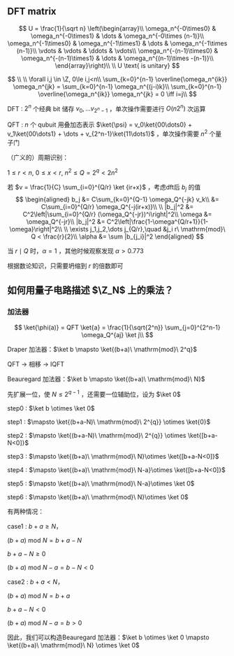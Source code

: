 ## DFT matrix 

$$
U = \frac{1}{\sqrt n}
\left(\begin{array}\\
\omega_n^{-0\times0} & \omega_n^{-0\times1} & \dots & \omega_n^{-0\times (n-1)}\\
\omega_n^{-1\times0} & \omega_n^{-1\times1} & \dots & \omega_n^{-1\times (n-1)}\\
\vdots & \vdots & \ddots & \vdots\\
\omega_n^{-(n-1)\times0} & \omega_n^{-(n-1)\times1} & \dots & \omega_n^{(n-1)\times -(n-1)}\\
\end{array}\right)\\
\\
U \text{ is unitary}
$$


$$
\\
\\
\forall i,j \in \Z, 0\le i,j<n\\
\sum_{k=0}^{n-1} \overline{\omega_n^{ik}} \omega_n^{jk} = \sum_{k=0}^{n-1} \omega_n^{(j-i)k}\\
\sum_{k=0}^{n-1} \overline{\omega_n^{ik}} \omega_n^{jk} = 0 \iff i=j\\
$$



DFT : $2^n$ 个经典 bit 储存 $v_0, \dots v_{2^n-1}$ ，单次操作需要进行 $O(n2^n)$ 次运算

QFT : $n$ 个 qubuit 用叠加态表示 $\ket{\psi} = v_0\ket{00\dots0} + v_1\ket{00\dots1} + \dots + v_{2^n-1}\ket{11\dots1}$ ，单次操作需要 $n^2$ 个量子门



（广义的）周期识别：

$1\le r<n,\ 0\le x<r,\ n^2\le Q=2^q < 2n^2$

若 $v = \frac{1}{C} \sum_{i=0}^{Q/r} \ket {ir+x}$ ，考虑dft后 $b_j$ 的值
$$
\begin{aligned}
b_j &= C\sum_{k=0}^{Q-1} \omega_Q^{-jk} v_k\\
&= C\sum_{i=0}^{Q/r} \omega_Q^{-j(ir+x)}\\
\\
|b_j|^2 &= C^2\left|\sum_{i=0}^{Q/r} (\omega_Q^{-jr})^i\right|^2\\
\omega &= \omega_Q^{-jr}\\
|b_j|^2 &= C^2\left|\frac{1-\omega^{Q/r+1}}{1-\omega}\right|^2\\
\\
\exists j_1,j_2,\dots j_{Q/r},\quad &j_i r\ \mathrm{mod}\ Q < \frac{r}{2}\\
\alpha &= \sum |b_{j_i}|^2
\end{aligned}
$$

当 $r \mid Q$ 时，$\alpha=1$ ，其他时候观察发现 $\alpha > 0.773$





根据数论知识，只需要坍缩到 $r$ 的倍数即可



## 如何用量子电路描述 $\Z_N$ 上的乘法？

### 加法器

$$
\ket{\phi(a)} = QFT \ket{a} = \frac{1}{\sqrt{2^n}} \sum_{j=0}^{2^n-1} \omega_Q^{aj} \ket j\\
$$

Draper 加法器：$\ket b \mapsto \ket{(b+a)\ \mathrm{mod}\ 2^q}$

QFT -> 相移 -> IQFT



Beauregard 加法器：$\ket b \mapsto \ket{(b+a)\ \mathrm{mod}\ N}$

先扩展一位，使 $N \le 2^{q-1}$ ，还需要一位辅助位，设为 $\ket 0$

step0 : $\ket b \otimes \ket 0$

step1 : $\mapsto \ket{(b+a-N)\ \mathrm{mod}\ 2^{q}} \otimes \ket{0}$

step2 : $\mapsto \ket{(b+a-N)\ \mathrm{mod}\ 2^{q}} \otimes \ket{[b+a-N<0]}$

step3 : $\mapsto \ket{(b+a)\ \mathrm{mod}\ N}\otimes \ket{[b+a-N<0]}$

step4 : $\mapsto \ket{(b+a)\ \mathrm{mod}\ N-a}\otimes \ket{[b+a-N<0]}$

step5 : $\mapsto \ket{(b+a)\ \mathrm{mod}\ N-a}\otimes \ket 0$

step6 : $\mapsto \ket{(b+a)\ \mathrm{mod}\ N}\otimes \ket 0$



有两种情况：

case1 : $b+a\ge N$，

$(b+a)\ \mathrm{mod}\ N = b+a-N$

$b+a-N\ge 0$

$(b+a)\ \mathrm{mod}\ N-a = b-N < 0$



case2 : $b+a<N$，

$(b+a)\ \mathrm{mod}\ N = b+a$

$b+a-N<0$

$(b+a)\ \mathrm{mod}\ N-a = b > 0$



因此，我们可以构造Beauregard 加法器：$\ket b \otimes \ket 0 \mapsto \ket{(b+a)\ \mathrm{mod}\ N} \otimes \ket 0$








